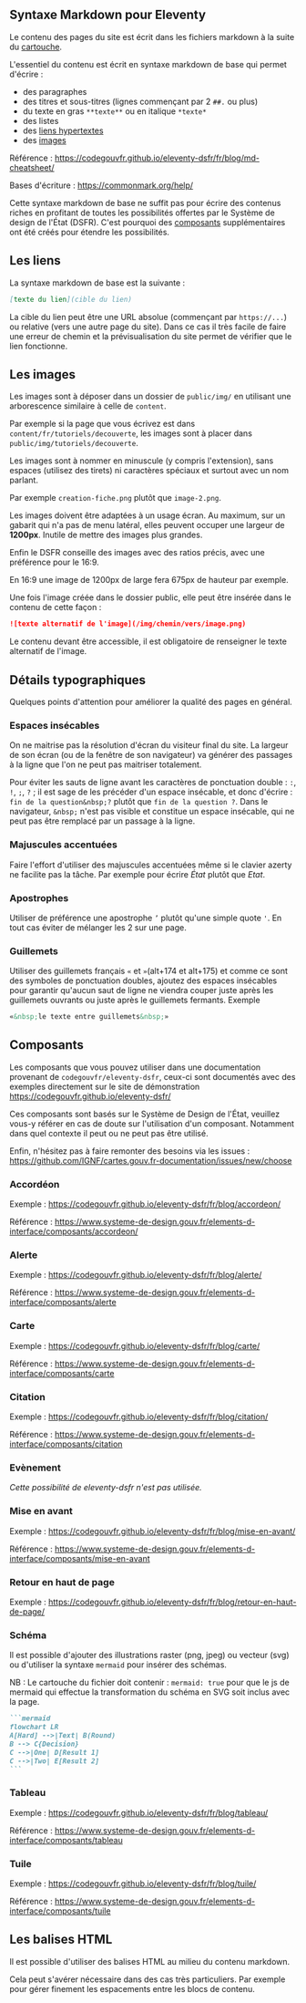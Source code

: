 ## Syntaxe Markdown pour Eleventy

Le contenu des pages du site est écrit dans les fichiers markdown à la suite du [cartouche](./cartouche.md).

L'essentiel du contenu est écrit en syntaxe markdown de base qui permet d'écrire :

- des paragraphes
- des titres et sous-titres (lignes commençant par 2 `##.` ou plus)
- du texte en gras `**texte**` ou en italique `*texte*`
- des listes
- des [liens hypertextes](#les-liens)
- des [images](#les-images)

Référence : https://codegouvfr.github.io/eleventy-dsfr/fr/blog/md-cheatsheet/

Bases d'écriture : https://commonmark.org/help/

Cette syntaxe markdown de base ne suffit pas pour écrire des contenus riches en profitant de toutes les possibilités offertes par le Système de design de l'État (DSFR). C'est pourquoi des [composants](#composants) supplémentaires ont été créés pour étendre les possibilités.

## Les liens

La syntaxe markdown de base est la suivante :

```md
[texte du lien](cible du lien)
```

La cible du lien peut être une URL absolue (commençant par `https://...`) ou relative (vers une autre page du site). Dans ce cas il très facile de faire une erreur de chemin et la prévisualisation du site permet de vérifier que le lien fonctionne.

## Les images

Les images sont à déposer dans un dossier de `public/img/` en utilisant une arborescence similaire à celle de `content`.

Par exemple si la page que vous écrivez est dans `content/fr/tutoriels/decouverte`, les images sont à placer dans `public/img/tutoriels/decouverte`.

Les images sont à nommer en minuscule (y compris l'extension), sans espaces (utilisez des tirets) ni caractères spéciaux et surtout avec un nom parlant.

Par exemple `creation-fiche.png` plutôt que `image-2.png`.

Les images doivent être adaptées à un usage écran. Au maximum, sur un gabarit qui n'a pas de menu latéral, elles peuvent occuper une largeur de **1200px**. Inutile de mettre des images plus grandes.

Enfin le DSFR conseille des images avec des ratios précis, avec une préférence pour le 16:9.

En 16:9 une image de 1200px de large fera 675px de hauteur par exemple.

Une fois l'image créée dans le dossier public, elle peut être insérée dans le contenu de cette façon :

```md
![texte alternatif de l'image](/img/chemin/vers/image.png)
```

Le contenu devant être accessible, il est obligatoire de renseigner le texte alternatif de l'image.

## Détails typographiques

Quelques points d'attention pour améliorer la qualité des pages en général.

### Espaces insécables

On ne maitrise pas la résolution d'écran du visiteur final du site. La largeur de son écran (ou de la fenêtre de son navigateur) va générer des passages à la ligne que l'on ne peut pas maitriser totalement.

Pour éviter les sauts de ligne avant les caractères de ponctuation double : `:`, `!`, `;`, `?` ; il est sage de les précéder d'un espace insécable, et donc d'écrire : `fin de la question&nbsp;?` plutôt que `fin de la question ?`. Dans le navigateur, `&nbsp;` n'est pas visible et constitue un espace insécable, qui ne peut pas être remplacé par un passage à la ligne.

### Majuscules accentuées

Faire l'effort d'utiliser des majuscules accentuées même si le clavier azerty ne facilite pas la tâche. Par exemple pour écrire _État_ plutôt que _Etat_.

### Apostrophes

Utiliser de préférence une apostrophe `’` plutôt qu'une simple quote `'`. En tout cas éviter de mélanger les 2 sur une page.

### Guillemets

Utiliser des guillemets français `«` et `»`(alt+174 et alt+175) et comme ce sont des symboles de ponctuation doubles, ajoutez des espaces insécables pour garantir qu'aucun saut de ligne ne viendra couper juste après les guillemets ouvrants ou juste après le guillemets fermants. Exemple

```md
«&nbsp;le texte entre guillemets&nbsp;»
```

## Composants

Les composants que vous pouvez utiliser dans une documentation provenant de `codegouvfr/eleventy-dsfr`, ceux-ci sont documentés avec des exemples directement sur le site de démonstration https://codegouvfr.github.io/eleventy-dsfr/

Ces composants sont basés sur le Système de Design de l'État, veuillez vous-y référer en cas de doute sur l'utilisation d'un composant. Notamment dans quel contexte il peut ou ne peut pas être utilisé.

Enfin, n'hésitez pas à faire remonter des besoins via les issues : https://github.com/IGNF/cartes.gouv.fr-documentation/issues/new/choose

### Accordéon

Exemple : https://codegouvfr.github.io/eleventy-dsfr/fr/blog/accordeon/

Référence : https://www.systeme-de-design.gouv.fr/elements-d-interface/composants/accordeon/

### Alerte

Exemple : https://codegouvfr.github.io/eleventy-dsfr/fr/blog/alerte/

Référence : https://www.systeme-de-design.gouv.fr/elements-d-interface/composants/alerte

### Carte

Exemple : https://codegouvfr.github.io/eleventy-dsfr/fr/blog/carte/

Référence : https://www.systeme-de-design.gouv.fr/elements-d-interface/composants/carte

### Citation

Exemple : https://codegouvfr.github.io/eleventy-dsfr/fr/blog/citation/

Référence : https://www.systeme-de-design.gouv.fr/elements-d-interface/composants/citation

### Evènement

_Cette possibilité de eleventy-dsfr n'est pas utilisée._

### Mise en avant

Exemple : https://codegouvfr.github.io/eleventy-dsfr/fr/blog/mise-en-avant/

Référence : https://www.systeme-de-design.gouv.fr/elements-d-interface/composants/mise-en-avant

### Retour en haut de page

Exemple : https://codegouvfr.github.io/eleventy-dsfr/fr/blog/retour-en-haut-de-page/

### Schéma

Il est possible d'ajouter des illustrations raster (png, jpeg) ou vecteur (svg) ou d'utiliser la syntaxe `mermaid` pour insérer des schémas.

NB : Le cartouche du fichier doit contenir : `mermaid: true` pour que le js de mermaid qui effectue la transformation du schéma en SVG soit inclus avec la page.

````md
```mermaid
flowchart LR
A[Hard] -->|Text| B(Round)
B --> C{Decision}
C -->|One| D[Result 1]
C -->|Two| E[Result 2]
```
````

### Tableau

Exemple : https://codegouvfr.github.io/eleventy-dsfr/fr/blog/tableau/

Référence : https://www.systeme-de-design.gouv.fr/elements-d-interface/composants/tableau

### Tuile

Exemple : https://codegouvfr.github.io/eleventy-dsfr/fr/blog/tuile/

Référence : https://www.systeme-de-design.gouv.fr/elements-d-interface/composants/tuile

## Les balises HTML

Il est possible d'utiliser des balises HTML au milieu du contenu markdown.

Cela peut s'avérer nécessaire dans des cas très particuliers. Par exemple pour gérer finement les espacements entre les blocs de contenu.
